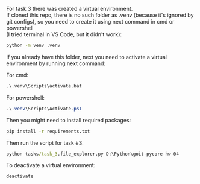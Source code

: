 For task 3 there was created a virtual environment.  
If cloned this repo, there is no such folder as .venv (because it's ignored by git configs), so you need to create it using next command in cmd or powershell  
(I tried terminal in VS Code, but it didn't work):

```cmd
python -m venv .venv
```

If you already have this folder, next you need to activate a virtual environment by running next command:

For cmd:
```cmd
.\.venv\Scripts\activate.bat
```

For powershell:
```powershell
.\.venv\Scripts\Activate.ps1
```

Then you might need to install required packages:

```cmd
pip install -r requirements.txt
```

Then run the script for task #3:

```cmd
python tasks/task_3.file_explorer.py D:\Python\goit-pycore-hw-04
```

To deactivate a virtual environment:

```cmd
deactivate
```
